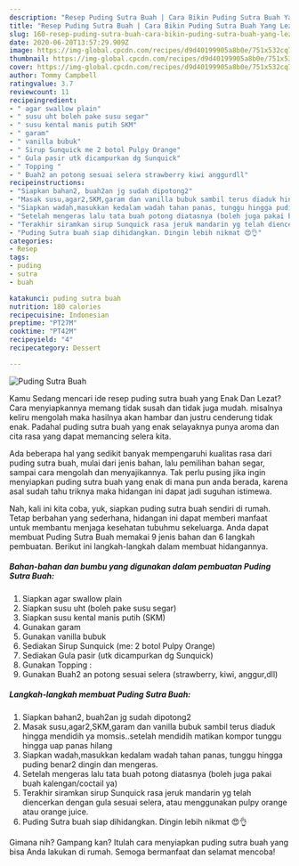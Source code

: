 ```yaml
---
description: "Resep Puding Sutra Buah | Cara Bikin Puding Sutra Buah Yang Lezat"
title: "Resep Puding Sutra Buah | Cara Bikin Puding Sutra Buah Yang Lezat"
slug: 160-resep-puding-sutra-buah-cara-bikin-puding-sutra-buah-yang-lezat
date: 2020-06-20T13:57:29.909Z
image: https://img-global.cpcdn.com/recipes/d9d40199905a8b0e/751x532cq70/puding-sutra-buah-foto-resep-utama.jpg
thumbnail: https://img-global.cpcdn.com/recipes/d9d40199905a8b0e/751x532cq70/puding-sutra-buah-foto-resep-utama.jpg
cover: https://img-global.cpcdn.com/recipes/d9d40199905a8b0e/751x532cq70/puding-sutra-buah-foto-resep-utama.jpg
author: Tommy Campbell
ratingvalue: 3.7
reviewcount: 11
recipeingredient:
- " agar swallow plain"
- " susu uht boleh pake susu segar"
- " susu kental manis putih SKM"
- " garam"
- " vanilla bubuk"
- " Sirup Sunquick me 2 botol Pulpy Orange"
- " Gula pasir utk dicampurkan dg Sunquick"
- " Topping "
- " Buah2 an potong sesuai selera strawberry kiwi anggurdll"
recipeinstructions:
- "Siapkan bahan2, buah2an jg sudah dipotong2"
- "Masak susu,agar2,SKM,garam dan vanilla bubuk sambil terus diaduk hingga mendidih ya momsis..setelah mendidih matikan kompor tunggu hingga uap panas hilang"
- "Siapkan wadah,masukkan kedalam wadah tahan panas, tunggu hingga puding benar2 dingin dan mengeras."
- "Setelah mengeras lalu tata buah potong diatasnya (boleh juga pakai buah kalengan/coctail ya)"
- "Terakhir siramkan sirup Sunquick rasa jeruk mandarin yg telah diencerkan dengan gula sesuai selera, atau menggunakan pulpy orange atau orange juice."
- "Puding Sutra buah siap dihidangkan. Dingin lebih nikmat 😍👌"
categories:
- Resep
tags:
- puding
- sutra
- buah

katakunci: puding sutra buah 
nutrition: 180 calories
recipecuisine: Indonesian
preptime: "PT27M"
cooktime: "PT42M"
recipeyield: "4"
recipecategory: Dessert

---
```



![Puding Sutra Buah](https://img-global.cpcdn.com/recipes/d9d40199905a8b0e/751x532cq70/puding-sutra-buah-foto-resep-utama.jpg)

Kamu Sedang mencari ide resep puding sutra buah yang Enak Dan Lezat? Cara menyiapkannya memang tidak susah dan tidak juga mudah. misalnya keliru mengolah maka hasilnya akan hambar dan justru cenderung tidak enak. Padahal puding sutra buah yang enak selayaknya punya aroma dan cita rasa yang dapat memancing selera kita.

Ada beberapa hal yang sedikit banyak mempengaruhi kualitas rasa dari puding sutra buah, mulai dari jenis bahan, lalu pemilihan bahan segar, sampai cara mengolah dan menyajikannya. Tak perlu pusing jika ingin menyiapkan puding sutra buah yang enak di mana pun anda berada, karena asal sudah tahu triknya maka hidangan ini dapat jadi suguhan istimewa.




Nah, kali ini kita coba, yuk, siapkan puding sutra buah sendiri di rumah. Tetap berbahan yang sederhana, hidangan ini dapat memberi manfaat untuk membantu menjaga kesehatan tubuhmu sekeluarga. Anda dapat membuat Puding Sutra Buah memakai 9 jenis bahan dan 6 langkah pembuatan. Berikut ini langkah-langkah dalam membuat hidangannya.

<!--inarticleads1-->

##### Bahan-bahan dan bumbu yang digunakan dalam pembuatan Puding Sutra Buah:

1. Siapkan  agar swallow plain
1. Siapkan  susu uht (boleh pake susu segar)
1. Siapkan  susu kental manis putih (SKM)
1. Gunakan  garam
1. Gunakan  vanilla bubuk
1. Sediakan  Sirup Sunquick (me: 2 botol Pulpy Orange)
1. Sediakan  Gula pasir (utk dicampurkan dg Sunquick)
1. Gunakan  Topping :
1. Gunakan  Buah2 an potong sesuai selera (strawberry, kiwi, anggur,dll)




<!--inarticleads2-->

##### Langkah-langkah membuat Puding Sutra Buah:

1. Siapkan bahan2, buah2an jg sudah dipotong2
1. Masak susu,agar2,SKM,garam dan vanilla bubuk sambil terus diaduk hingga mendidih ya momsis..setelah mendidih matikan kompor tunggu hingga uap panas hilang
1. Siapkan wadah,masukkan kedalam wadah tahan panas, tunggu hingga puding benar2 dingin dan mengeras.
1. Setelah mengeras lalu tata buah potong diatasnya (boleh juga pakai buah kalengan/coctail ya)
1. Terakhir siramkan sirup Sunquick rasa jeruk mandarin yg telah diencerkan dengan gula sesuai selera, atau menggunakan pulpy orange atau orange juice.
1. Puding Sutra buah siap dihidangkan. Dingin lebih nikmat 😍👌




Gimana nih? Gampang kan? Itulah cara menyiapkan puding sutra buah yang bisa Anda lakukan di rumah. Semoga bermanfaat dan selamat mencoba!
